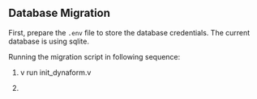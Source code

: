 ## Database Migration 

First, prepare the `.env` file to store the database credentials. The current database is using sqlite.

Running the migration script in following sequence:

1. v run init_dynaform.v

2.


